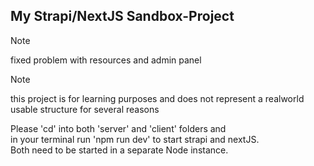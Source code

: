 ## My Strapi/NextJS Sandbox-Project  
  
> [!Note]
> fixed problem with resources and admin panel  
  
  
> [!NOTE]
> this project is for learning purposes 
> and does not represent a realworld usable 
> structure for several reasons
  
Please 'cd' into both 'server' and 'client' folders and  
in your terminal run 'npm run dev' to start strapi and nextJS.  
Both need to be started in a separate Node instance.

